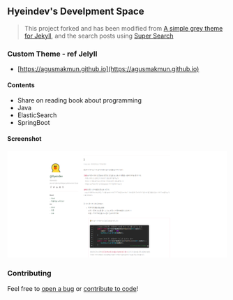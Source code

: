 ## Hyeindev's Develpment Space

> This project forked and has been modified from [A simple grey theme for Jekyll](https://github.com/liamsymonds/simplygrey-jekyll),
> and the search posts using [Super Search](https://github.com/chinchang/super-search)

### Custom Theme - ref Jelyll
* [https://agusmakmun.github.io](https://agusmakmun.github.io)

#### Contents
* Share on reading book about programming
* Java
* ElasticSearch
* SpringBoot

#### Screenshot
![Screenshot Post Page](./static/img/page_intro.png  "Screenshot Post Page")


### Contributing

Feel free to [open a bug](https://github.com/agusmakmun/agusmakmun.github.io/issues) or [contribute to code](https://github.com/agusmakmun/agusmakmun.github.io/pulls)!
